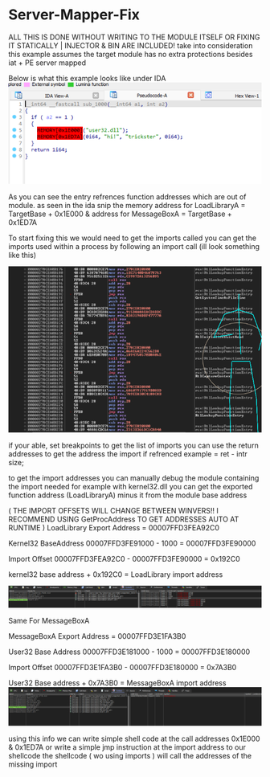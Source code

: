 # Server-Mapper-Fix
ALL THIS IS DONE WITHOUT WRITING TO THE MODULE ITSELF OR FIXING IT STATICALLY | INJECTOR & BIN ARE INCLUDED!
take into consideration this example assumes
the target module has no extra protections besides iat + PE server mapped

Below is what this example looks like under IDA
 ![IDA](/WriteUp/imgs/IDA.png)

As you can see the entry refrences function addresses which are out of module.
as seen in the ida snip the memory address for LoadLibraryA = TargetBase + 0x1E000
& address for MessageBoxA = TargetBase + 0x1ED7A

To start fixing this we would need to get the imports called
you can get the imports used within a process by following an import call (ill look something like this)

 ![IAT](/WriteUp/imgs/IAT.png)

if your able, set breakpoints to get the list of imports
you can use the return addresses to get the address the import if refrenced example = ret - intr size;

to get the import addresses you can manually debug the module containing the import needed
for example with kernel32.dll you can get the exported function address (LoadLibraryA) minus it from the module base address

( THE IMPORT OFFSETS WILL CHANGE BETWEEN WINVERS!! I RECOMMEND USING GetProcAddress TO GET ADDRESSES AUTO AT RUNTIME )
LoadLibrary Export Address = 00007FFD3FEA92C0

Kernel32 BaseAddress 00007FFD3FE91000 - 1000 = 00007FFD3FE90000

Import Offset 00007FFD3FEA92C0 - 00007FFD3FE90000 = 0x192C0

kernel32 base address + 0x192C0 = LoadLibrary import address

 ![LoadLibraryA](/WriteUp/imgs/LoadLibraryA.png)
 
Same For MessageBoxA

MessageBoxA Export Address = 00007FFD3E1FA3B0

User32 Base Address 00007FFD3E181000 - 1000 = 00007FFD3E180000

Import Offset 00007FFD3E1FA3B0 - 00007FFD3E180000 = 0x7A3B0

User32 Base address + 0x7A3B0 = MessageBoxA import address
 ![MessageBoxA](/WriteUp/imgs/MessageBoxA.png)

 using this info we can write simple shell code at the call addresses 0x1E000 & 0x1ED7A or write a simple jmp instruction at the import address to our shellcode
 the shellcode ( wo using imports ) will call the addresses of the missing import
